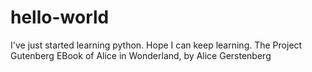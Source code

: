 # hello-world

I've just started learning python. Hope I can keep learning.
The Project Gutenberg EBook of Alice in Wonderland, by Alice Gerstenberg


